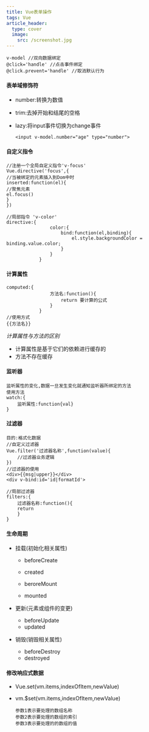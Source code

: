 ```yaml
---
title: Vue表单操作
tags: Vue
article_header:
  type: cover
  image:
    src: /screenshot.jpg
---
```




```
v-model	//双向数据绑定
@click='handle' //点击事件绑定
@click.prevent='handle'	//取消默认行为
```

#### 表单域修饰符

- number:转换为数值

- trim:去掉开始和结尾的空格

- lazy:将input事件切换为change事件

  ```
  <input v-model.number="age" type="number">
  ```



#### 自定义指令

```
//注册一个全局自定义指令'v-focus'
Vue.directive('focus',{
//当被绑定的元素插入到Dom中时
inserted:function(el){
//聚焦元素
el.focus()
}
})

//局部指令 'v-color'
directive:{
                color:{
                    bind:function(el,binding){
                        el.style.backgroundColor = binding.value.color;
                    }
                }
            }
```

#### 计算属性

```
computed:{
                方法名:function(){
                    return 要计算的公式
                }
            }
//使用方式
{{方法名}}
```

*计算属性与方法的区别*

- 计算属性是基于它们的依赖进行缓存的
- 方法不存在缓存



#### 监听器

```
监听属性的变化,数据一旦发生变化就通知监听器所绑定的方法
使用方法
watch:{
	监听属性:function{val}
}
```



#### 过滤器

```
目的:格式化数据
//自定义过滤器
Vue.filter('过滤器名称',function(value){
	//过滤器业务逻辑
})
//过滤器的使用
<div>{{msg|upper}}</div>
<div v-bind:id='id|formatId'>

//局部过滤器
filters:{
	过滤器名称:function(){
	return 
	}
}
```



#### 生命周期

- 挂载(初始化相关属性)

  - beforeCreate

  - created

  - beroreMount

  - mounted

- 更新(元素或组件的变更)

  - beforeUpdate
  - updated

- 销毁(销毁相关属性)

  - beforeDestroy
  - destroyed



#### 修改响应式数据

- Vue.set(vm.items,indexOfItem,newValue)

- vm.$set(vm.items,indexOfItem,newValue)

  ```
  参数1表示要处理的数组名称
  参数2表示要处理的数组的索引
  参数3表示要处理的的数组的值
  ```

  